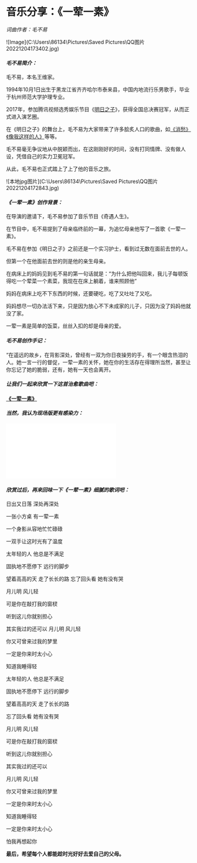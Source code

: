 # 音乐分享：《一荤一素》

*词曲作者：毛不易*

![Image](C:\Users\86134\Pictures\Saved Pictures\QQ图片20221204173402.jpg)

#### *毛不易简介：*

毛不易，本名王维家。

1994年10月1日出生于黑龙江省齐齐哈尔市泰来县，中国内地流行乐男歌手，毕业于杭州师范大学护理专业。

2017年，参加腾讯视频选秀娱乐节目《[明日之子](https://baike.baidu.com/item/明日之子/20478071?fromModule=lemma_inlink)》，获得全国总决赛冠军，从而正式进入演艺圈。

在《明日之子》的舞台上，毛不易为大家带来了许多脍炙人口的歌曲，如[《消愁》](https://www.bilibili.com/video/BV1Us411E7Xo/?spm_id_from=333.337.search-card.all.click)[《像我这样的人》](https://www.bilibili.com/video/BV17s411P7DL/?spm_id_from=333.337.search-card.all.click)等等。

毛不易毫无争议地从中脱颖而出，在这刚刚好的时间，没有打同情牌、没有做人设，凭借自己的实力卫冕冠军。

从此，毛不易也正式踏上了上了他的音乐之旅。

![本地jpg图片](C:\Users\86134\Pictures\Saved Pictures\QQ图片20221204172843.jpg)

#### *《一荤一素》创作背景：*

在导演的邀请下，毛不易参加了音乐节目《奇遇人生》。

在节目中，毛不易提到了母亲临终前的一幕，为追忆母亲他写了一首歌《一荤一素》。

毛不易在参加《明日之子》之前还是一个实习护士，看到过无数在面前去世的人。

但第一个在他面前去世的则是他的亲生母亲。

在病床上的妈妈见到毛不易的第一句话就是：“为什么把他叫回来，我儿子每顿饭得吃一个荤菜一个素菜，我现在在床上躺着，谁来照顾他”

妈妈在病床上吃不下东西的时候，还要硬吃，吃了又吐吐了又吃。

妈妈想尽一切办法活下来，只是因为放心不下未成家的儿子，只因为没了妈妈他就没了家。

一荤一素是简单的饭菜，丝丝入扣的却是母亲的爱。

#### *毛不易创作手记：*

“在遥远的故乡，在背影深处，曾经有一双为你日夜操劳的手，有一个眼含热泪的人。她一言一行的督促，一荤一素的关怀，她在你的生活存在得理所当然，甚至让你忘记了她的脆弱，还有，她有一天也会离开。

#### ***让我们一起来欣赏一下这首治愈歌曲吧：***

#### [《一荤一素》](https://www.bilibili.com/video/BV1vb411x7yp/?spm_id_from=333.337.search-card.all.click)

#### ***当然，我认为现场版更有感染力：***

<iframe src="//player.bilibili.com/player.html?aid=838282135&bvid=BV1Qg4y1B7B4&cid=194281436&page=1" scrolling="no" border="0" frameborder="no" framespacing="0" allowfullscreen="true"> </iframe>

#### *欣赏过后，再来回味一下《一荤一素》细腻的歌词吧：*

日出又日落 深处再深处

一张小方桌 有一荤一素

一个身影从容地忙忙碌碌

一双手让这时光有了温度

太年轻的人 他总是不满足

固执地不愿停下 远行的脚步

望着高高的天 走了长长的路
忘了回头看 她有没有哭



月儿明 风儿轻

可是你在敲打我的窗棂

听到这儿你就别担心

其实我过的还可以
月儿明 风儿轻

你又可曾来过我的梦里

一定是你来时太小心

知道我睡得轻



太年轻的人 他总是不满足

固执地不愿停下 远行的脚步

望着高高的天 走了长长的路

忘了回头看 她有没有哭

月儿明 风儿轻

可是你在敲打我的窗棂

听到这儿你就别担心

其实我过的还可以

月儿明 风儿轻

你又可曾来过我的梦里

一定是你来时太小心

知道我睡得轻

一定是你来时太小心

怕我再想起你

**最后，希望每个人都能趁时光好好去爱自己的父母。**
